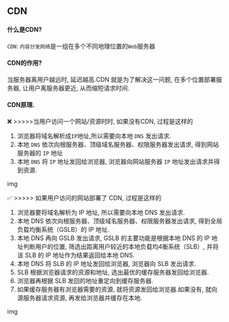 ## CDN

#### 什么是CDN?
`CDN`: `内容分发网络`是一组在多个不同地理位置的`Web`服务器

#### CDN的作用?
当服务器离用户越远时, 延迟越高.CDN 就是为了解决这一问题, 在多个位置部署服务器, 让用户离服务器更近, 从而缩短请求时间.

#### CDN原理.

❌ >>>>>当用户访问一个网站/资源时时, 如果没有CDN, 过程是这样的

1. 浏览器将域名解析成`IP`地址,所以需要向本地 `DNS` 发出请求.
2. 本地 `DNS` 依次向根服务器、顶级域名服务器、权限服务器发出请求, 得到网站服务器的 `IP` 地址
3. 本地 `DNS` 将 `IP` 地址发回给浏览器, 浏览器向网站服务器 `IP` 地址发出请求并得到资源.

img

✅ >>>>> 如果用户访问的网站部署了 CDN, 过程是这样的
1. 浏览器要将域名解析为 IP 地址, 所以需要向本地 DNS 发出请求.
2. 本地 DNS 依次向根服务器、顶级域名服务器、权限服务器发出请求, 得到全局负载均衡系统（GSLB）的 IP 地址.
3. 本地 DNS 再向 GSLB 发出请求, GSLB 的主要功能是根据本地 DNS 的 IP 地址判断用户的位置, 筛选出距离用户较近的本地负载均4衡系统（SLB）, 并将该 SLB 的 IP 地址作为结果返回给本地 DNS.
4. 本地 DNS 将 SLB 的 IP 地址发回给浏览器, 浏览器向 SLB 发出请求.
5. SLB 根据浏览器请求的资源和地址, 选出最优的缓存服务器发回给浏览器.
6. 浏览器再根据 SLB 发回的地址重定向到缓存服务器.
7. 如果缓存服务器有浏览器需要的资源, 就将资源发回给浏览器.如果没有, 就向源服务器请求资源, 再发给浏览器并缓存在本地.

img